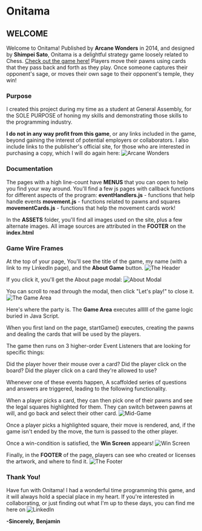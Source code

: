 # Onitama

## WELCOME

Welcome to Onitama!
Published by **Arcane Wonders** in 2014, and designed by **Shimpei Sato**, Onitama is a delightful strategy game loosely related to Chess.
[Check out the game here!](https://benpapac.github.io/Onitama/)
Players move their pawns using cards that they pass back and forth as they play. Once someone captures their opponent's sage, or moves their own sage to their opponent's temple, they win!

### Purpose

I created this project during my time as a student at General Assembly, for the SOLE PURPOSE of honing my skills and demonstrating those skills to the programming industry.

**I do not in any way profit from this game**, or any links included in the game, beyond gaining the interest of potential employers or collaborators. I also include links to the publisher's official site, for those who are interested in purchasing a copy, which I will do again here: ![Arcane Wonders](hhttps://www.arcanewonders.com/product/onitama/)

### Documentation

The pages with a high line-count have **MENUS** that you can open to help you find your way around. You'll find a few js pages with callback functions for different aspects of the program:
**eventHandlers.js** - functions that help handle events
**movement.js** - functions related to pawns and squares
**movementCards.js** - functions that help the movement cards work!

In the **ASSETS** folder, you'll find all images used on the site, plus a few alternate images. All image sources are attributed in the **FOOTER** on the **index.html**

### Game Wire Frames

At the top of your page, You'll see the title of the game, my name (with a link to my LinkedIn page), and the **About Game** button.
![The Header](https://media.git.generalassemb.ly/user/38109/files/afcb4c00-0a45-11ec-9ff8-eea8e7e903d9)

If you click it, you'll get the About page modal:
![About Modal](https://media.git.generalassemb.ly/user/38109/files/25cfb300-0a46-11ec-9550-7750ffbdedf9)

You can scroll to read through the modal, then click "Let's play!" to close it.
![The Game Area](https://media.git.generalassemb.ly/user/38109/files/af32b580-0a45-11ec-8774-72e3eda60d41)

Here's where the party is. The **Game Area** executes allllll of the game logic buried in Java Script.

When you first land on the page, startGame() executes, creating the pawns and dealing the cards that will be used by the players.

The game then runs on 3 higher-order Event Listeners that are looking for specific things:

Did the player hover their mouse over a card?
Did the player click on the board?
Did the player click on a card they're allowed to use?

Whenever one of these events happen, A scaffolded series of questions and answers are triggered, leading to the following functionality.

When a player picks a card, they can then pick one of their pawns and see the legal squares highlighted for them. They can switch between pawns at will, and go back and select their other card.
![Mid-Game](https://media.git.generalassemb.ly/user/38109/files/2b79c880-0a47-11ec-9945-f84593f89666)

Once a player picks a highlighted square, their move is rendered, and, if the game isn't ended by the move, the turn is passed to the other player.

Once a win-condition is satisfied, the **Win Screen** appears!
![Win Screen](https://media.git.generalassemb.ly/user/38109/files/2caaf580-0a47-11ec-95cb-97bf73dcffca)

Finally, in the **FOOTER** of the page, players can see who created or licenses the artwork, and where to find it.
![The Footer](https://media.git.generalassemb.ly/user/38109/files/afcb4c00-0a45-11ec-8968-b482bb401211)

### Thank You!

Have fun with Onitama! I had a wonderful time programming this game, and it will always hold a special place in my heart. If you're interested in collaborating, or just finding out what I'm up to these days, you can find me here on ![LinkedIn](https://www.linkedin.com/in/benpapac/)

**-Sincerely,**
**Benjamin**
